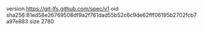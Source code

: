 version https://git-lfs.github.com/spec/v1
oid sha256:81ed58e26769508df9a2f761dad55b52c6c9de62fff06195b2702fcb7a97e883
size 2780
